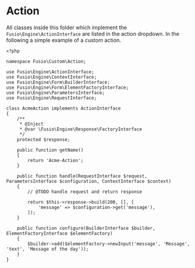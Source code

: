 
# Action

All classes inside this folder which implement the `Fusio\Engine\ActionInterface`
are listed in the action dropdown. In the following a simple example of a 
custom action.

    <?php

    namespace Fusio\Custom\Action;

    use Fusio\Engine\ActionInterface;
    use Fusio\Engine\ContextInterface;
    use Fusio\Engine\Form\BuilderInterface;
    use Fusio\Engine\Form\ElementFactoryInterface;
    use Fusio\Engine\ParametersInterface;
    use Fusio\Engine\RequestInterface;

    class AcmeAction implements ActionInterface
    {
        /**
         * @Inject
         * @var \Fusio\Engine\Response\FactoryInterface
         */
        protected $response;
        
        public function getName()
        {
            return 'Acme-Action';
        }

        public function handle(RequestInterface $request, ParametersInterface $configuration, ContextInterface $context)
        {
            // @TODO handle request and return response

            return $this->response->build(200, [], [
                'message' => $configuration->get('message'),
            ]);
        }

        public function configure(BuilderInterface $builder, ElementFactoryInterface $elementFactory)
        {
            $builder->add($elementFactory->newInput('message', 'Message', 'text', 'Message of the day'));
        }
    }
